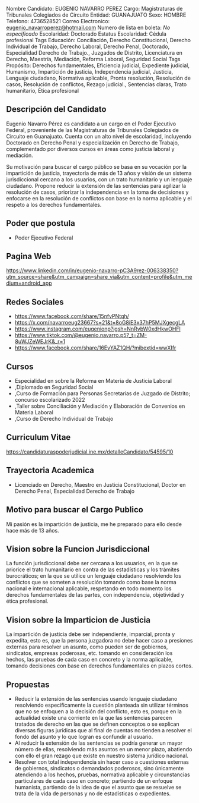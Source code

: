 Nombre Candidato: EUGENIO NAVARRO PEREZ
Cargo: Magistraturas de Tribunales Colegiados de Circuito
Entidad: GUANAJUATO
Sexo: HOMBRE
Telefono: 4736528521
Correo Electronico: eugenio_navarroperez@hotmail.com
Numero de lista en boleta: *No especificado*
Escolaridad: Doctorado
Estatus Escolaridad: Cédula profesional
Tags Educación: Conciliación, Derecho Constitucional, Derecho Individual de Trabajo, Derecho Laboral, Derecho Penal, Doctorado, Especialidad Derecho de Trabajo., Juzgados de Distrito, Licenciatura en Derecho, Maestría, Mediación, Reforma Laboral, Seguridad Social
Tags Propósito: Derechos fundamentales, Eficiencia judicial, Expediente judicial, Humanismo, Impartición de justicia, Independencia judicial, Justicia, Lenguaje ciudadano, Normativa aplicable, Pronta resolución, Resolución de casos, Resolución de conflictos, Rezago judicial., Sentencias claras, Trato humanitario, Ética profesional


## Descripción del Candidato 

Eugenio Navarro Pérez es candidato a un cargo en el Poder Ejecutivo Federal, proveniente de las Magistraturas de Tribunales Colegiados de Circuito en Guanajuato. Cuenta con un alto nivel de escolaridad, incluyendo Doctorado en Derecho Penal y especialización en Derecho de Trabajo, complementado por diversos cursos en áreas como justicia laboral y mediación. 

Su motivación para buscar el cargo público se basa en su vocación por la impartición de justicia, trayectoria de más de 13 años y visión de un sistema jurisdiccional cercano a los usuarios, con un trato humanitario y un lenguaje ciudadano. Propone reducir la extensión de las sentencias para agilizar la resolución de casos, priorizar la independencia en la toma de decisiones y enfocarse en la resolución de conflictos con base en la norma aplicable y el respeto a los derechos fundamentales.


## Poder que postula

- Poder Ejecutivo Federal


## Pagina Web

https://www.linkedin.com/in/eugenio-navarro-pC3A9rez-006338350?utm_source=share&utm_campaign=share_via&utm_content=profile&utm_medium=android_app


## Redes Sociales

- https://www.facebook.com/share/15nfvPNtqh/
- https://x.com/navarroeug23667?s=21&t=8oG8iE3x37hP5MJXgecgLA
- https://www.instagram.com/eugenionp?igsh=NnRvbW0xdHkwOHFl
- https://www.tiktok.com/@eugenio.navarro.p5?_t=ZM-8uWJZeWEJrK&_r=1
- https://www.facebook.com/share/16EvYAZ1QH/?mibextid=wwXIfr


## Cursos

- Especialidad en sobre la Reforma en Materia de Justicia Laboral
- ,Diplomado en Seguridad Social
- ,Curso de Formación para Personas Secretarias de Juzgado de Distrito; concurso escolarizado 2022
- ,Taller sobre Conciliación y Mediación y Elaboración de Convenios en Materia Laboral
- ,Curso de Derecho Individual de Trabajo


## Curriculum Vitae

https://candidaturaspoderjudicial.ine.mx/detalleCandidato/54595/10


## Trayectoria Academica

- Licenciado en Derecho, Maestro en Justicia Constitucional, Doctor en Derecho Penal, Especialidad Derecho de Trabajo


## Motivo para buscar el Cargo Publico

Mi pasión es la impartición de justicia, me he preparado para ello desde hace más de 13 años.


## Vision sobre la Funcion Jurisdiccional

La función jurisdiccional debe ser cercana a los usuarios, en la que se priorice el trato humanitario en contra de las estadísticas y los trámites burocráticos; en la que se utilice un lenguaje ciudadano resolviendo los conflictos que se someten a resolución tomando como base la norma nacional e internacional aplicable, respetando en todo momento los derechos fundamentales de las partes, con independencia, objetividad y ética profesional.


## Vision sobre la Imparticion de Justicia

La impartición de justicia debe ser independiente, imparcial, pronta y expedita, esto es, que la persona juzgadora no debe hacer caso a presiones externas para resolver un asunto, como pueden ser de gobiernos, sindicatos, empresas poderosas, etc. tomando en consideración los hechos, las pruebas de cada caso en concreto y la norma aplicable, tomando decisiones con base en derechos fundamentales en plazos cortos.


## Propuestas

- Reducir la extensión de las sentencias usando lenguaje ciudadano resolviendo específicamente la cuestión planteada sin utilizar términos que no se enfoquen a la decisión del conflicto, esto es, porque en la actualidad existe una corriente en la que las sentencias parecen tratados de derecho en las que se definen conceptos o se explican diversas figuras jurídicas que al final de cuentas no tienden a resolver el fondo del asunto y lo que logran es confundir al usuario.
- Al reducir la extensión de las sentencias se podría generar un mayor número de ellas, resolviendo más asuntos en un menor plazo, abatiendo con ello el gran rezago que existe en nuestro sistema jurídico nacional.
- Resolver con total independencia sin hacer caso a cuestiones externas de gobiernos, sindicatos o demandados poderosos, sino únicamente atendiendo a los hechos, pruebas, normativa aplicable y circunstancias particulares de cada caso en concreto; partiendo de un enfoque humanista, partiendo de la idea de que el asunto que se resuelve se trata de la vida de personas y no de estadísticas o expedientes.

